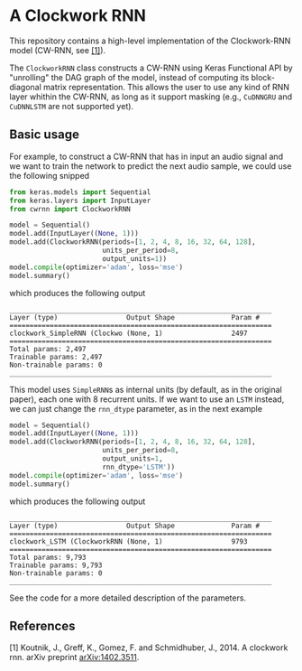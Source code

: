 # A Clockwork RNN #

This repository contains a high-level implementation of the Clockwork-RNN model (CW-RNN, see [[1]](https://arxiv.org/abs/1402.3511)). 

The `ClockworkRNN` class constructs a CW-RNN using Keras Functional API by "unrolling" the DAG graph of the model, instead of computing its block-diagonal matrix representation. This allows the user to use any kind of RNN layer whithin the CW-RNN, as long as it support masking (e.g., `CuDNNGRU` and `CuDNNLSTM` are not supported yet).

## Basic usage

For example, to construct a CW-RNN that has in input an audio signal and we want to train the network to predict the next audio sample, we could use the following snipped
```python
from keras.models import Sequential
from keras.layers import InputLayer
from cwrnn import ClockworkRNN

model = Sequential()
model.add(InputLayer((None, 1)))
model.add(ClockworkRNN(periods=[1, 2, 4, 8, 16, 32, 64, 128],
                       units_per_period=8, 
                       output_units=1))
model.compile(optimizer='adam', loss='mse')
model.summary()
```
which produces the following output
```
_________________________________________________________________
Layer (type)                 Output Shape              Param #   
=================================================================
clockwork_SimpleRNN (Clockwo (None, 1)                 2497      
=================================================================
Total params: 2,497
Trainable params: 2,497
Non-trainable params: 0
_________________________________________________________________
```


This model uses `SimpleRNN`s as internal units (by default, as in the original paper), each one with 8 recurrent units. If we want to use an `LSTM` instead, we can just change the `rnn_dtype` parameter, as in the next example
```python
model = Sequential()
model.add(InputLayer((None, 1)))
model.add(ClockworkRNN(periods=[1, 2, 4, 8, 16, 32, 64, 128], 
                       units_per_period=8, 
                       output_units=1, 
                       rnn_dtype='LSTM'))
model.compile(optimizer='adam', loss='mse')
model.summary()
```
which produces the following output
```
_________________________________________________________________
Layer (type)                 Output Shape              Param #   
=================================================================
clockwork_LSTM (ClockworkRNN (None, 1)                 9793      
=================================================================
Total params: 9,793
Trainable params: 9,793
Non-trainable params: 0
_________________________________________________________________
```

See the code for a more detailed description of the parameters.


## References ##

[1] Koutnik, J., Greff, K., Gomez, F. and Schmidhuber, J., 2014. A clockwork rnn. arXiv preprint [arXiv:1402.3511](https://arxiv.org/abs/1402.3511).